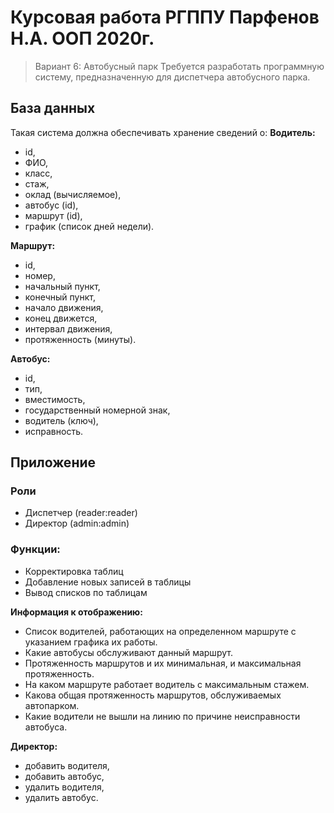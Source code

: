 # Курсовая работа РГППУ Парфенов Н.А. ООП 2020г.
> Вариант 6: Автобусный парк
Требуется разработать программную систему, предназначенную для диспетчера
автобусного парка. 

## База данных
Такая система должна обеспечивать хранение сведений о:
**Водитель:** 
- id,
- ФИО,
- класс,
- стаж,
- оклад (вычисляемое),
- автобус (id),
- маршрут (id),
- график (список дней недели).

**Маршрут:** 
- id,
- номер,
- начальный пункт,
- конечный пункт,
- начало движения,
- конец движется,
- интервал движения,
- протяженность (минуты).

**Автобус:** 
- id,
- тип, 
- вместимость,
- государственный номерной знак,
- водитель (ключ),
- исправность.

## Приложение

### Роли
- Диспетчер (reader:reader)
- Директор (admin:admin)

### Функции:
- Корректировка таблиц
- Добавление новых записей в таблицы
- Вывод списков по таблицам

**Информация к отображению:**

- Список водителей, работающих на определенном маршруте с указанием графика их работы.
- Какие автобусы обслуживают данный маршрут.
- Протяженность маршрутов и их минимальная, и максимальная протяженность.
- На каком маршруте работает водитель с максимальным стажем.
- Какова общая протяженность маршрутов, обслуживаемых автопарком.
- Какие водители не вышли на линию по причине неисправности автобуса. 

**Директор:**
- добавить водителя,
- добавить автобус,
- удалить водителя,
- удалить автобус.
